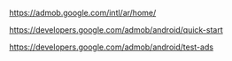 https://admob.google.com/intl/ar/home/


https://developers.google.com/admob/android/quick-start


https://developers.google.com/admob/android/test-ads

